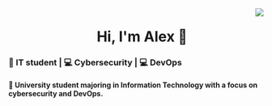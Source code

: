<img align='right' src="https://github-readme-stats.vercel.app/api?username=alex-arv&show_icons=true">


<div id="user-content-toc">
  <ul align="center" style="list-style: none;">
    <summary>
      <h1>Hi, I'm Alex 👋</h1>
    </summary>
  </ul>
</div>

### 🏫 IT student | 💻 Cybersecurity | 💻 DevOps
#### 🚀 University student majoring in Information Technology with a focus on cybersecurity and DevOps.
